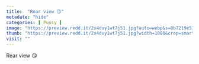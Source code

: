 ```yaml
---
title:  "Rear view 😘"
metadate: "hide"
categories: [ Pussy ]
image: "https://preview.redd.it/2x4dvy1wt7j51.jpg?auto=webp&s=8b7219e5194fa71d15cebcc0d733ef7ca4d526bc"
thumb: "https://preview.redd.it/2x4dvy1wt7j51.jpg?width=1080&crop=smart&auto=webp&s=dad54e3e45fb7435172ded6d58881ca49f20d22a"
visit: ""
---
```

Rear view 😘
